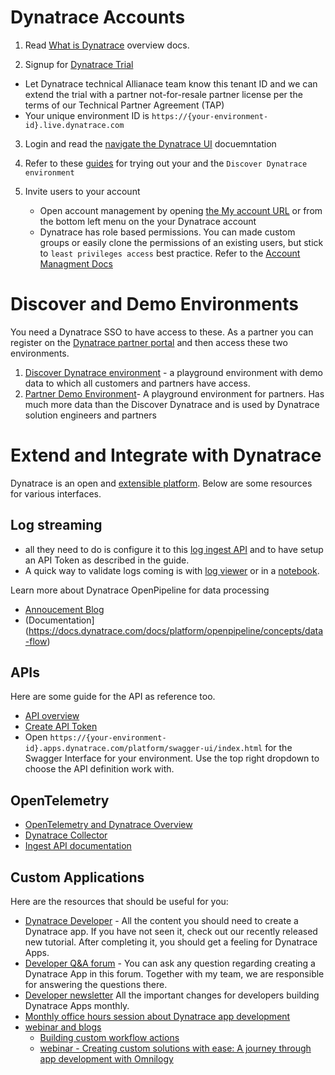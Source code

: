 # Dynatrace Accounts


1. Read [What is Dynatrace](https://docs.dynatrace.com/docs/get-started/what-is-dynatrace) overview docs. 

2. Signup for [Dynatrace Trial](https://www.dynatrace.com/trial) 
  * Let Dynatrace technical Allianace team know this tenant ID and we can extend the trial with a partner not-for-resale partner license per the terms of our Technical Partner Agreement (TAP)
  * Your unique environment ID is `https://{your-environment-id}.live.dynatrace.com`

3. Login and read the [navigate the Dynatrace UI](https://docs.dynatrace.com/docs/get-started/dynatrace-ui) docuemntation

4. Refer to these [guides](https://github.com/dynatrace-perfclinics/dynatrace-getting-started) for trying out your and the `Discover Dynatrace environment`
   
5. Invite users to your account
   * Open account management by opening [the My account URL](https://myaccount.dynatrace.com/accounts) or from the bottom left menu on the your Dynatrace account
   * Dynatrace has role based permissions.  You can made custom groups or easily clone the permissions of an existing users, but stick to `least privileges access` best practice.  Refer to the [Account Managment Docs](https://docs.dynatrace.com/docs/manage/account-management)

# Discover and Demo Environments 

You need a Dynatrace SSO to have access to these.  As a partner you can register on the [Dynatrace partner portal](https://partners.dynatrace.com) and then access these two environments.

1. [Discover Dynatrace environment](https://wkf10640.apps.dynatrace.com/) - a playground environment with demo data to which all customers and partners have access. 
2. [Partner Demo Environment](https://guu84124.apps.dynatrace.com/ui)- A playground environment for partners. Has much more data than the Discover Dynatrace and is used by Dynatrace solution engineers and partners

# Extend and Integrate with Dynatrace

Dynatrace is an open and [extensible platform](https://docs.dynatrace.com/docs/extend-dynatrace). Below are some resources for various interfaces.

## Log streaming

* all they need to do is configure it to this [log ingest API](https://docs.dynatrace.com/docs/dynatrace-api/environment-api/log-monitoring-v2/post-ingest-logs) and to have setup an API Token as described in the guide.  
* A quick way to validate logs coming is with [log viewer](https://docs.dynatrace.com/docs/observe-and-explore/logs/lma-analysis/logs-and-events) or in a [notebook](https://docs.dynatrace.com/docs/observe-and-explore/dashboards-and-notebooks/notebooks).

Learn more about Dynatrace OpenPipeline for data processing
* [Annoucement Blog](https://www.dynatrace.com/news/blog/dynatrace-openpipeline-converging-observability-security-and-business-data-at-massive-scale-for-unmatched-analytics-in-context/)
* (Documentation](https://docs.dynatrace.com/docs/platform/openpipeline/concepts/data-flow)

## APIs
Here are some guide for the API as reference too.
* [API overview](https://docs.dynatrace.com/docs/dynatrace-api/basics)
* [Create API Token](https://docs.dynatrace.com/docs/dynatrace-api/basics/dynatrace-api-authentication)
* Open `https://{your-environment-id}.apps.dynatrace.com/platform/swagger-ui/index.html` for the Swagger Interface for your environment.  Use the top right dropdown to choose the API definition work with.

## OpenTelemetry 

* [OpenTelemetry and Dynatrace Overview](https://docs.dynatrace.com/docs/extend-dynatrace/opentelemetry)
* [Dynatrace Collector](https://docs.dynatrace.com/docs/extend-dynatrace/opentelemetry/collector)
* [Ingest API documentation](https://docs.dynatrace.com/docs/dynatrace-api/environment-api/opentelemetry)

## Custom Applications 

Here are the resources that should be useful for you:
* [Dynatrace Developer](https://developer.dynatrace.com/) - All the content you should need to create a Dynatrace app. If you have not seen it, check out our recently released new tutorial. After completing it, you should get a feeling for Dynatrace Apps.
* [Developer Q&A forum](https://community.dynatrace.com/t5/Developer-Q-A-Forum/bd-p/devs_qanda) - You can ask any question regarding creating a Dynatrace App in this forum. Together with my team, we are responsible for answering the questions there.
* [Developer newsletter](https://community.dynatrace.com/t5/Developer-Blog/bg-p/dev_blog) All the important changes for developers building Dynatrace Apps monthly.
* [Monthly office hours session about Dynatrace app development](https://community.dynatrace.com/t5/Events-and-webinars/eb-p/events?filter=includeUpcoming&depth=0&byPassHideMessagesFromListFilter=true&sort_by=occasionStartTime&include_upcoming=true)
* [webinar and blogs](https://www.dynatrace.com/news/tag/appengine/)
  * [Building custom workflow actions](https://www.dynatrace.com/news/blog/build-custom-workflow-actions-dynatrace-app-toolkit/)
  * [webinar - Creating custom solutions with ease: A journey through app development with Omnilogy](https://info.dynatrace.com/global-all-wc-partner-app-developer-journey-with-omnilogy-24634-registration.html)
  
